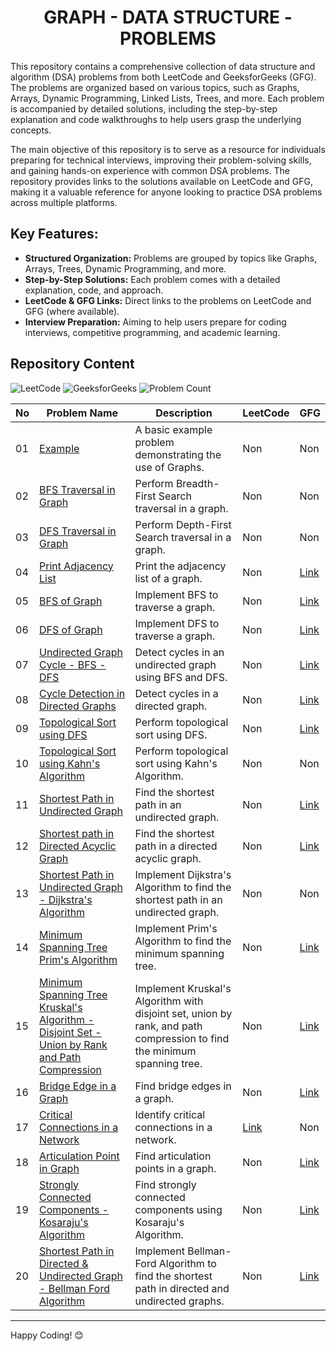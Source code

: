 <h1 align='center'>GRAPH - DATA STRUCTURE - PROBLEMS</h1>


This repository contains a comprehensive collection of data structure and algorithm (DSA) problems from both LeetCode and GeeksforGeeks (GFG). The problems are organized based on various topics, such as Graphs, Arrays, Dynamic Programming, Linked Lists, Trees, and more. Each problem is accompanied by detailed solutions, including the step-by-step explanation and code walkthroughs to help users grasp the underlying concepts.

The main objective of this repository is to serve as a resource for individuals preparing for technical interviews, improving their problem-solving skills, and gaining hands-on experience with common DSA problems. The repository provides links to the solutions available on LeetCode and GFG, making it a valuable reference for anyone looking to practice DSA problems across multiple platforms.

## Key Features:
- **Structured Organization:** Problems are grouped by topics like Graphs, Arrays, Trees, Dynamic Programming, and more.
- **Step-by-Step Solutions:** Each problem comes with a detailed explanation, code, and approach.
- **LeetCode & GFG Links:** Direct links to the problems on LeetCode and GFG (where available).
- **Interview Preparation:** Aiming to help users prepare for coding interviews, competitive programming, and academic learning.

## Repository Content

<p>
<img src="https://img.shields.io/badge/problems%20count-01-orange?logo=leetcode" alt="LeetCode">
<img src="https://img.shields.io/badge/problems%20count-14-darkgreen?logo=geeksforGeeks" alt="GeeksforGeeks">
<img src="https://img.shields.io/badge/total%20problems%20count-20-blue" alt="Problem Count"> 
</p>


| No | Problem Name | Description | LeetCode | GFG |
|----|--------------|-------------|----------|-----|
| 01 | [Example](https://github.com/JawadSher/DSA-LeetCode-GFG-Problems-Repository/tree/main/23%20-%20Graph%20Data%20Structure%20Problems/01%20-%20Example) | A basic example problem demonstrating the use of Graphs. | Non | Non |
| 02 | [BFS Traversal in Graph](https://github.com/JawadSher/DSA-LeetCode-GFG-Problems-Repository/tree/main/23%20-%20Graph%20Data%20Structure%20Problems/02%20-%20BFS%20Traversal%20in%20Graph) | Perform Breadth-First Search traversal in a graph. | Non | Non |
| 03 | [DFS Traversal in Graph](https://github.com/JawadSher/DSA-LeetCode-GFG-Problems-Repository/tree/main/23%20-%20Graph%20Data%20Structure%20Problems/03%20-%20DFS%20Traversal%20in%20Graph) | Perform Depth-First Search traversal in a graph. | Non | Non |
| 04 | [Print Adjacency List](https://github.com/JawadSher/DSA-LeetCode-GFG-Problems-Repository/tree/main/23%20-%20Graph%20Data%20Structure%20Problems/04%20-%20Print%20Adjacency%20List) | Print the adjacency list of a graph. | Non | [Link](https://www.geeksforgeeks.org/problems/print-adjacency-list-1587115620/1) |
| 05 | [BFS of Graph](https://github.com/JawadSher/DSA-LeetCode-GFG-Problems-Repository/tree/main/23%20-%20Graph%20Data%20Structure%20Problems/05%20-%20BFS%20of%20Graph) | Implement BFS to traverse a graph. | Non | [Link](https://www.geeksforgeeks.org/problems/bfs-traversal-of-graph/1) |
| 06 | [DFS of Graph](https://github.com/JawadSher/DSA-LeetCode-GFG-Problems-Repository/tree/main/23%20-%20Graph%20Data%20Structure%20Problems/06%20-%20DFS%20of%20Graph) | Implement DFS to traverse a graph. | Non | [Link](https://www.geeksforgeeks.org/problems/depth-first-traversal-for-a-graph/1) |
| 07 | [Undirected Graph Cycle - BFS - DFS](https://github.com/JawadSher/DSA-LeetCode-GFG-Problems-Repository/tree/main/23%20-%20Graph%20Data%20Structure%20Problems/07%20-%20Undirected%20Graph%20Cycle%20%7C%20BFS%20-%20DFS) | Detect cycles in an undirected graph using BFS and DFS. | Non | [Link](https://www.geeksforgeeks.org/problems/detect-cycle-in-an-undirected-graph/1) |
| 08 | [Cycle Detection in Directed Graphs](https://github.com/JawadSher/DSA-LeetCode-GFG-Problems-Repository/tree/main/23%20-%20Graph%20Data%20Structure%20Problems/08%20-%20Cycle%20Detection%20in%20Directed%20Graphs) | Detect cycles in a directed graph. | Non | [Link](https://www.geeksforgeeks.org/problems/detect-cycle-in-a-directed-graph/1) |
| 09 | [Topological Sort using DFS](https://github.com/JawadSher/DSA-LeetCode-GFG-Problems-Repository/tree/main/23%20-%20Graph%20Data%20Structure%20Problems/09%20-%20Topological%20Sort%20using%20DFS) | Perform topological sort using DFS. | Non | [Link](https://www.geeksforgeeks.org/topological-sorting/) |
| 10 | [Topological Sort using Kahn's Algorithm](https://github.com/JawadSher/DSA-LeetCode-GFG-Problems-Repository/tree/main/23%20-%20Graph%20Data%20Structure%20Problems/10%20-%20Topological%20Sort%20using%20Kahn's%20Algorithm) | Perform topological sort using Kahn's Algorithm. | Non | Non |
| 11 | [Shortest Path in Undirected Graph](https://github.com/JawadSher/DSA-LeetCode-GFG-Problems-Repository/tree/main/23%20-%20Graph%20Data%20Structure%20Problems/11%20-%20Shortest%20Path%20in%20Undirected%20Graph) | Find the shortest path in an undirected graph. | Non | [Link](https://www.geeksforgeeks.org/problems/shortest-path-in-undirected-graph-having-unit-distance/1) |
| 12 | [Shortest path in Directed Acyclic Graph](https://github.com/JawadSher/DSA-LeetCode-GFG-Problems-Repository/tree/main/23%20-%20Graph%20Data%20Structure%20Problems/12%20-%20Shortest%20path%20in%20Directed%20Acyclic%20Graph) | Find the shortest path in a directed acyclic graph. | Non | [Link](https://www.geeksforgeeks.org/problems/shortest-path-in-undirected-graph/0) |
| 13 | [Shortest Path in Undirected Graph - Dijkstra's Algorithm](https://github.com/JawadSher/DSA-LeetCode-GFG-Problems-Repository/tree/main/23%20-%20Graph%20Data%20Structure%20Problems/13%20-%20Shortest%20Path%20in%20Undirected%20Graph%20%7C%20Dijkstra's%20Algorithm) | Implement Dijkstra's Algorithm to find the shortest path in an undirected graph. | Non | Non |
| 14 | [Minimum Spanning Tree Prim's Algorithm](https://github.com/JawadSher/DSA-LeetCode-GFG-Problems-Repository/tree/main/23%20-%20Graph%20Data%20Structure%20Problems/14%20-%20Minimum%20Spanning%20Tree%20%7C%20Prim's%20Algorithm) | Implement Prim's Algorithm to find the minimum spanning tree. | Non | [Link](https://www.geeksforgeeks.org/problems/minimum-spanning-tree/1) |
| 15 | [Minimum Spanning Tree Kruskal's Algorithm - Disjoint Set - Union by Rank and Path Compression](https://github.com/JawadSher/DSA-LeetCode-GFG-Problems-Repository/tree/main/23%20-%20Graph%20Data%20Structure%20Problems/15%20-%20Minimum%20Spanning%20Tree%20%7C%20Kruskal's%20Algorithm%20%7C%20Disjoint%20Set%20%7C%20Union%20by%20Rank%20and%20Path%20Compression) | Implement Kruskal's Algorithm with disjoint set, union by rank, and path compression to find the minimum spanning tree. | Non | [Link](https://www.geeksforgeeks.org/problems/minimum-spanning-tree/1) |
| 16 | [Bridge Edge in a Graph](https://github.com/JawadSher/DSA-LeetCode-GFG-Problems-Repository/tree/main/23%20-%20Graph%20Data%20Structure%20Problems/16%20-%20Bridge%20Edge%20in%20a%20Graph) | Find bridge edges in a graph. | Non | [Link](https://www.geeksforgeeks.org/problems/bridge-edge-in-graph/1) |
| 17 | [Critical Connections in a Network](https://github.com/JawadSher/DSA-LeetCode-GFG-Problems-Repository/tree/main/23%20-%20Graph%20Data%20Structure%20Problems/17%20-%20Critical%20Connections%20in%20a%20Network) | Identify critical connections in a network. | [Link](https://leetcode.com/problems/critical-connections-in-a-network/) | Non |
| 18 | [Articulation Point in Graph](https://github.com/JawadSher/DSA-LeetCode-GFG-Problems-Repository/tree/main/23%20-%20Graph%20Data%20Structure%20Problems/18%20-%20Articulation%20Point%20in%20Graph) | Find articulation points in a graph. | Non | [Link](https://www.geeksforgeeks.org/problems/articulation-point-1/1) |
| 19 | [Strongly Connected Components - Kosaraju's Algorithm](https://github.com/JawadSher/DSA-LeetCode-GFG-Problems-Repository/tree/main/23%20-%20Graph%20Data%20Structure%20Problems/19%20-%20Strongly%20Connected%20Components%20%7C%20Kosaraju's%20Algorithm) | Find strongly connected components using Kosaraju's Algorithm. | Non | [Link](https://www.geeksforgeeks.org/problems/strongly-connected-components-kosarajus-algo/1) |
| 20 | [Shortest Path in Directed & Undirected Graph - Bellman Ford Algorithm](https://github.com/JawadSher/DSA-LeetCode-GFG-Problems-Repository/tree/main/23%20-%20Graph%20Data%20Structure%20Problems/20%20-%20Shortest%20Path%20in%20Directed%20&%20Undirected%20Graph%20%7C%20Bellman%20Ford%20Algorithm) | Implement Bellman-Ford Algorithm to find the shortest path in directed and undirected graphs. | Non | [Link](https://www.geeksforgeeks.org/problems/distance-from-the-source-bellman-ford-algorithm/1?itm_source=geeksforgeeks&itm_medium=article&itm_campaign=practice_card) | 


---
Happy Coding! 😊
